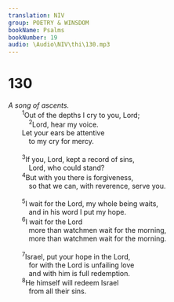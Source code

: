 ```yaml
---
translation: NIV
group: POETRY & WINSDOM
bookName: Psalms 
bookNumber: 19
audio: \Audio\NIV\thi\130.mp3
---
```


<div class="title"><h1>130</h1><i>A song of ascents.</i></div>
<span class="verse thi_130_1">  <sup>1</sup>Out of the depths I cry to you, Lord; <br/></span>
<span class="verse thi_130_2">   <sup>2</sup>Lord, hear my voice. <br/>  Let your ears be attentive <br/>   to my cry for mercy. <br/><br/></span>
<span class="verse thi_130_3">  <sup>3</sup>If you, Lord, kept a record of sins, <br/>   Lord, who could stand? <br/></span>
<span class="verse thi_130_4">  <sup>4</sup>But with you there is forgiveness, <br/>   so that we can, with reverence, serve you. <br/><br/></span>
<span class="verse thi_130_5">  <sup>5</sup>I wait for the Lord, my whole being waits, <br/>   and in his word I put my hope. <br/></span>
<span class="verse thi_130_6">  <sup>6</sup>I wait for the Lord <br/>   more than watchmen wait for the morning, <br/>   more than watchmen wait for the morning. <br/><br/></span>
<span class="verse thi_130_7">  <sup>7</sup>Israel, put your hope in the Lord, <br/>   for with the Lord is unfailing love <br/>   and with him is full redemption. <br/></span>
<span class="verse thi_130_8">  <sup>8</sup>He himself will redeem Israel <br/>   from all their sins. <br/></span>
